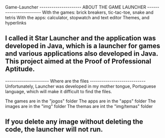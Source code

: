 Game-Launcher
--------------------- ABOUT THE GAME LAUNCHER ------------------------
With the games: brick breakers, tic-tac-toe, snake and tetris 
With the apps: calculator, stopwatch and text editor 
Themes, and hyperlinks

I called it Star Launcher and the application was developed in Java, which is a launcher for games and various applications also developed in Java. 
This project aimed at the Proof of Professional Aptitude.
-----------------------------------------------------------------------

---------------------- Where are the files ----------------------------
Unfortunately, Launcher was developed in my mother tongue, Portuguese language, which will make it difficult to find the files.

The games are in the "jogos" folder
The apps are in the "apps" folder
The images are in the "img" folder
The themas are int the "img/temas" folder

If you delete any image without deleting the code, the launcher will not run.
-----------------------------------------------------------------------
